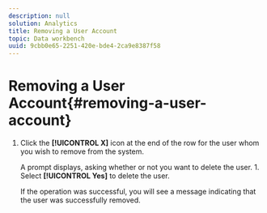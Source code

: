 ```yaml
---
description: null
solution: Analytics
title: Removing a User Account
topic: Data workbench
uuid: 9cbb0e65-2251-420e-bde4-2ca9e8387f58
---
```


# Removing a User Account{#removing-a-user-account}

1. Click the **[!UICONTROL X]** icon at the end of the row for the user whom you wish to remove from the system.

   A prompt displays, asking whether or not you want to delete the user. 1. Select **[!UICONTROL Yes]** to delete the user.

   If the operation was successful, you will see a message indicating that the user was successfully removed. 